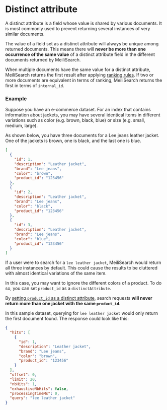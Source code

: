 # Distinct attribute

A distinct attribute is a field whose value is shared by various documents. It is most commonly used to prevent returning several instances of very similar documents.

The value of a field set as a distinct attribute will always be unique among returned documents. This means there will **never be more than one occurrence of the same value** of a distinct attribute field in the different documents returned by MeiliSearch.

When multiple documents have the same value for a distinct attribute, MeiliSearch returns the first result after applying [ranking rules](/learn/core_concepts/relevancy.md#ranking-rules). If two or more documents are equivalent in terms of ranking, MeiliSearch returns the first in terms of `internal_id`.

### Example

Suppose you have an e-commerce dataset. For an index that contains information about jackets, you may have several identical items in different variations such as color (e.g. brown, black, blue) or size (e.g. small, medium, large).

As shown below, you have three documents for a Lee jeans leather jacket. One of the jackets is brown, one is black, and the last one is blue.

```json
[
  {
    "id": 1,
    "description": "Leather jacket",
    "brand": "Lee jeans",
    "color": "brown",
    "product_id": "123456"
  },
  {
    "id": 2,
    "description": "Leather jacket",
    "brand": "Lee jeans",
    "color": "black",
    "product_id": "123456"
  },
  {
    "id": 3,
    "description": "Leather jacket",
    "brand": "Lee jeans",
    "color": "blue",
    "product_id": "123456"
  }
]
```

If a user were to search for a `lee leather jacket`, MeiliSearch would return all three instances by default. This could cause the results to be cluttered with almost identical variations of the same item.

In this case, you may want to ignore the different colors of a product. To do so, you can set `product_id` as a `distinctAttribute`.

<CodeSamples id="distinct_attribute_guide_1" />

By [setting `product_id` as a distinct attribute](/reference/api/distinct_attribute.md), search requests **will never return more than one jacket with the same `product_id`**.

In this sample dataset, querying for `lee leather jacket` would only return the first document found. The response could look like this:

```json
{
  "hits": [
    {
      "id": 1,
      "description": "Leather jacket",
      "brand": "Lee jeans",
      "color": "brown",
      "product_id": "123456"
    }
  ],
  "offset": 0,
  "limit": 20,
  "nbHits": 1,
  "exhaustiveNbHits": false,
  "processingTimeMs": 0,
  "query": "lee leather jacket"
}
```